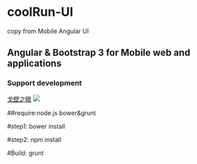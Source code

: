 # coolRun-UI
copy from Mobile Angular UI

## Angular &amp; Bootstrap 3 for Mobile web and applications


### Support development
<a href='https://www.coolrun.cn'>戈壁之眼</a>
<a href='https://www.coolrun.cn'><img  src='http://www.coolrun.cn/Resource/image/mobile/homepage/home.png' border='0' ></a>



##require:node.js bower&grunt

#step1: bower install

#step2: npm install

#Build: grunt
